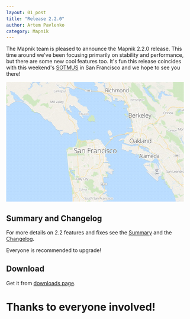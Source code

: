 ```yaml
---
layout: 01_post
title: "Release 2.2.0"
author: Artem Pavlenko
category: Mapnik
---
```


The Mapnik team is pleased to announce the Mapnik 2.2.0 release. This time around we've been focusing primarily on stability and performance, but there are some new cool features too. It's fun this release coincides with this weekend's [SOTMUS](http://stateofthemap.us/) in San Francisco and we hope to see you there!

<img alt="release 2.2" src="/images/sf.png" width="480"/>


## Summary and Changelog

For more details on 2.2 features and fixes see the [Summary](https://github.com/mapnik/mapnik/wiki/MapnikReleases) and the [Changelog](https://github.com/mapnik/mapnik/wiki/Release2.2.0).

Everyone is recommended to upgrade!


## Download

Get it from [downloads page](/download/).

# Thanks to everyone involved!
